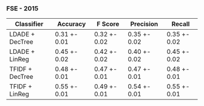 ### FSE - 2015

| Classifier      | Accuracy | F Score | Precision | Recall |
|-----------------|----------|-----------|--------|---------|
| LDADE + DecTree | 0.31 +- 0.01 | 0.32 +- 0.02 | 0.35 +- 0.02 | 0.35 +- 0.02 | 
| LDADE + LinReg  | 0.45 +- 0.02 | 0.42 +- 0.02 | 0.40 +- 0.02 | 0.45 +- 0.02 |
| TFIDF + DecTree | 0.48 +- 0.01 | 0.47 +- 0.01 | 0.47 +- 0.01 | 0.48 +- 0.01 |
| TFIDF + LinReg  | 0.55 +- 0.01 | 0.49 +- 0.01 | 0.54 +- 0.01 | 0.55 +- 0.01 |


